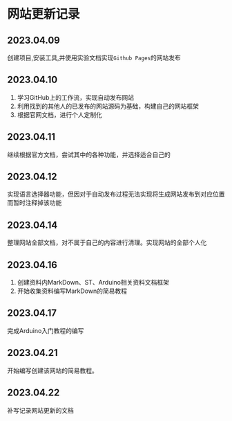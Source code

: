 # 网站更新记录

## 2023.04.09

创建项目,安装工具,并使用实验文档实现`Github Pages`的网站发布

## 2023.04.10

1. 学习GitHub上的工作流，实现自动发布网站
2. 利用找到的其他人的已发布的网站源码为基础，构建自己的网站框架
3. 根据官网文档，进行个人定制化


## 2023.04.11

继续根据官方文档，尝试其中的各种功能，并选择适合自己的

## 2023.04.12

实现语言选择器功能，但因对于自动发布过程无法实现将生成网站发布到对应位置而暂时注释掉该功能

## 2023.04.14

整理网站全部文档，对不属于自己的内容进行清理。实现网站的全部个人化

## 2023.04.16

1. 创建资料内MarkDown、ST、Arduino相关资料文档框架
2. 开始收集资料编写MarkDown的简易教程

## 2023.04.17

完成Arduino入门教程的编写


## 2023.04.21

开始编写创建该网站的简易教程。

## 2023.04.22

补写记录网站更新的文档